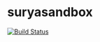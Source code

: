 # suryasandbox

[![Build Status](https://travis-ci.org/shireenrao/suryasandbox.svg)](https://travis-ci.org/shireenrao/suryasandbox)
